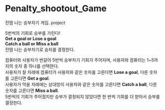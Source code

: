 # Penalty_shootout_Game
진땀 나는 승부차기 게임. project

5번씩의 기회로 승부를 가린다!  
**Get a goal or Lose a goal**  
**Catch a ball or Miss a ball**  
진땀 나는 승부차기로 승자를 결정한다.  
  
컴퓨터와 사용자가 번갈아 5번씩 승부차기 기회가 주어지며, 사용자와 컴퓨터는 1~5까지의 숫자 중 하나를 선택한다.  
사용자가 찰 차례에 컴퓨터가 사용자와 같은 숫자를 고른다면 **Lose a goal**, 다른 숫자를 고른다면 **Get a goal**.  
사용자가 막을 차례에는 상대방이 사용자와 같은 숫자를 고른다면 **Catch a ball**, 다른 숫자를 고른다면 **Miss a ball**.  
5번씩의 기회가 주어졌지만 승부가 결정되지 않았다면 한 번씩 기회를 더 받아서 승부를 결정한다.  

